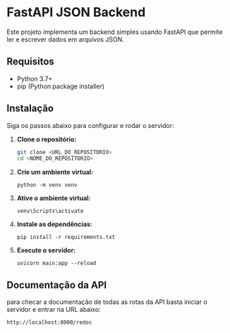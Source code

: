 # FastAPI JSON Backend

Este projeto implementa um backend simples usando FastAPI que permite ler e escrever dados em arquivos JSON.

## Requisitos

- Python 3.7+
- pip (Python package installer)

## Instalação

Siga os passos abaixo para configurar e rodar o servidor:

1. **Clone o repositório:**

   ```sh
   git clone <URL_DO_REPOSITORIO>
   cd <NOME_DO_REPOSITORIO>
   ```

2. **Crie um ambiente virtual:**

    ```python -m venv venv```

3. **Ative o ambiente virtual:**

    ```venv\Scripts\activate```

4. **Instale as dependências:**

    ```pip install -r requirements.txt```

5. **Execute o servidor:**

    ```uvicorn main:app --reload```

## Documentação da API

para checar a documentação de todas as rotas da API basta iniciar o servidor e entrar na URL abaixo:

```http://localhost:8000/redoc```


